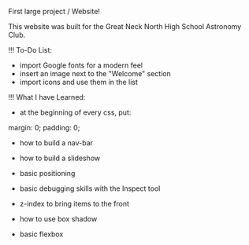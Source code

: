 First large project / Website!

This website was built for the Great Neck North High School Astronomy Club.

!!! To-Do List:

- import Google fonts for a modern feel
- insert an image next to the "Welcome" section
- import icons and use them in the list

!!! What I have Learned:

- at the beginning of every css, put:

margin: 0;
padding: 0;

- how to build a nav-bar
- how to build a slideshow
- basic positioning
- basic debugging skills with the Inspect tool
- z-index to bring items to the front

- how to use box shadow
- basic flexbox